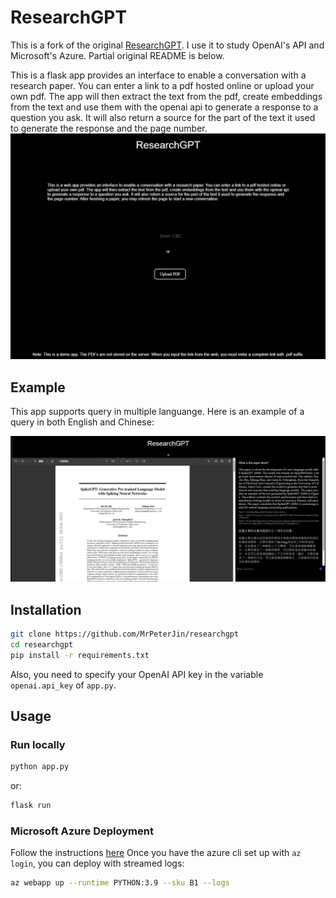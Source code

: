 # ResearchGPT

This is a fork of the original [ResearchGPT](https://github.com/mukulpatnaik/researchgpt). I use it to study OpenAI's API and Microsoft's Azure. Partial original README is below.

This is a flask app provides an interface to enable a conversation with a research paper. You can enter a link to a pdf hosted online or upload your own pdf. The app will then extract the text from the pdf, create embeddings from the text and use them with the openai api to generate a response to a question you ask. It will also return a source for the part of the text it used to generate the response and the page number. 
![home](/frontpage.png)

## Example 
This app supports query in multiple languange. Here is an example of a query in both English and Chinese:

![demo](/demo.png)
## Installation

```bash
git clone https://github.com/MrPeterJin/researchgpt
cd researchgpt
pip install -r requirements.txt
```

Also, you need to specify your OpenAI API key in the variable `openai.api_key` of `app.py`.

## Usage

### Run locally

```bash
python app.py
```

or:

```bash
flask run
```

### Microsoft Azure Deployment

Follow the instructions [here](https://learn.microsoft.com/zh-cn/azure/app-service/quickstart-python?tabs=flask%2Cwindows%2Cazure-cli%2Cvscode-deploy%2Cdeploy-instructions-azportal%2Cterminal-bash%2Cdeploy-instructions-zip-azcli)
Once you have the azure cli set up with `az login`, you can deploy with streamed logs:

```bash
az webapp up --runtime PYTHON:3.9 --sku B1 --logs
```
